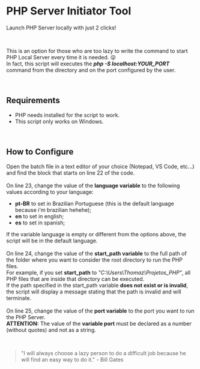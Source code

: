 # PHP Server Initiator Tool

<p>
  Launch PHP Server locally with just 2 clicks!
</p>
<br>
<p>
  This is an option for those who are too lazy to write the command to start PHP Local Server every time it is needed. 😜
  <br>
  In fact, this script will executes the <strong><i>php -S localhost:YOUR_PORT</i></strong> command from the directory and on the port configured by the user.
</p>
<br>

## Requirements
<p>
  <ul>
    <li>PHP needs installed for the script to work.</li>
    <li>This script only works on Windows.</li>
  </ul>
</p>
<br>

## How to Configure

<p>
  Open the batch file in a text editor of your choice (Notepad, VS Code, etc...) and find the block that starts on line 22 of the code.
  <br>
  <br>
  On line 23, change the value of the <strong>language variable</strong> to the following values according to your language:
  <ul>
    <li><strong>pt-BR</strong> to set in Brazilian Portuguese (this is the default language because i'm brazilian hehehe);</li>
    <li><strong>en</strong> to set in english;</li>
    <li><strong>es</strong> to set in spanish;</li>
  </ul>
  If the variable language is empty or different from the options above, the script will be in the default language.
  
 <br>
 <br>
 On line 24, change the value of the <strong>start_path variable</strong> to the full path of the folder where you want to consider the root directory to run the PHP files.
 <br>
 For example, if you set <strong>start_path</strong> to <i>"C:\Users\Thomaz\Projetos_PHP"</i>, all PHP files that are inside that directory can be executed.
 <br>
 If the path specified in the start_path variable <b>does not exist or is invalid</b>, the script will display a message stating that the path is invalid and will terminate.
 
 <br>
 <br>
 On line 25, change the value of the <b>port variable</b> to the port you want to run the PHP Server.
 <br>
 <b>ATTENTION:</b> The value of the <b>variable port</b> must be declared as a number (without quotes) and not as a string.
</p>

<br>

>"I will always choose a lazy person to do a difficult job because he will find an easy way to do it." - Bill Gates
 
